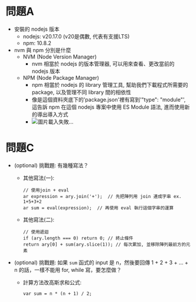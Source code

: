 # 問題A
* 安裝的 nodejs 版本
    * nodejs: v20.17.0  (v20是偶數, 代表有支援LTS)
    * npm: 10.8.2
* nvm 與 npm 分別是什麼
    * NVM (Node Version Manager)
        * nvm 相當於 nodejs 的版本管理器, 可以用來查看、更改當前的 nodejs 版本
    * NPM (Node Package Manager)
        * npm 相當於 nodejs 的 library 管理工具, 幫助我們下載程式所需要的 package, 以及管理不同 library 間的相依性
        * 像是這個資料夾底下的'package.json'裡有寫到'"type": "module"', 這告訴 npm 在這個 nodejs 專案中使用 ES Module 語法, 進而使用新的導出導入方式
        * ![圖片載入失敗...](https://i.imgur.com/iY8Oc53.jpg "package.json中的內容")


# 問題C
* (optional) 挑戰題: 有幾種寫法？
    * 其他寫法(一): 
        ```
        // 使用join + eval
        ar expression = ary.join('+');  // 先把陣列用 join 連成字串 ex. 1+5+3+2
        ar sum = eval(expression);  // 再使用 eval 執行這個字串的運算
        ```
    * 其他寫法(二): 
        ```
        // 使用遞迴
        if (ary.length === 0) return 0; // 終止條件
        return ary[0] + sum(ary.slice(1)); // 每次累加, 並移除陣列最前方的元素
        ```

* (optional) 挑戰題: 如果 `sum` 函式的 input 是 n，然後要回傳 1 + 2 + 3 + … + n 的話，一樣不能用 for, while 寫，要怎麼做？
    * 計算方法改高斯求和公式: 
        ```
        var sum = n * (n + 1) / 2;
        ```